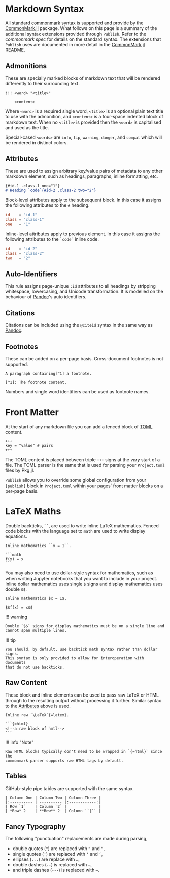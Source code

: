 # Markdown Syntax

All standard [commonmark][] syntax is supported and provide by the
[CommonMark.jl] package. What follows on this page is a summary of the
additional syntax extensions provided through `Publish`. Refer to the
*commonmark spec* for details on the standard syntax. The extensions that
`Publish` uses are documented in more detail in the [CommonMark.jl][]
README.

[commonmark]: https://commonmark.org/
[CommonMark.jl]: https://www.github.com/MichaelHatherly/CommonMark.jl

## Admonitions

These are specially marked blocks of markdown text that will be rendered
differently to their surrounding text.

```plaintext
!!! <word> "<title>"

    <content>
```

Where `<word>` is a required single word, `<title>` is an optional plain text
title to use with the admonition, and `<content>` is a four-space indented
block of markdown text. When no `<title>` is provided then the `<word>` is
capitalised and used as the title.

Special-cased `<words>` are `info`, `tip`, `warning`, `danger`, and `compat`
which will be rendered in distinct colors.

## Attributes

These are used to assign arbitrary key/value pairs of metadata to any other
markdown element, such as headings, paragraphs, inline formatting, etc.

```markdown
{#id-1 .class-1 one="1"}
# Heading `code`{#id-2 .class-2 two="2"}
```

Block-level attributes apply to the subsequent block. In this case it assigns
the following attributes to the `#` heading.

```toml
id    = "id-1"
class = "class-1"
one   = "1"
```

Inline-level attributes apply to previous element. In this case it assigns the
following attributes to the ``` `code` ``` inline code.

```toml
id    = "id-2"
class = "class-2"
two   = "2"
```

## Auto-Identifiers

This rule assigns page-unique `:id` attributes to all headings by stripping
whitespace, lowercasing, and Unicode transformation. It is modelled on the
behaviour of [Pandoc][]'s auto identifiers.

[Pandoc]: https://pandoc.org

## Citations

Citations can be included using the `@citeid` syntax in the same way as [Pandoc][].

## Footnotes

These can be added on a per-page basis. Cross-document footnotes is not supported.

```plaintext
A paragraph containing[^1] a footnote.

[^1]: The footnote content.
```

Numbers and single word identifiers can be used as footnote names.

# Front Matter

At the start of any markdown file you can add a fenced block of [TOML][] content.

```plaintext
+++
key = "value" # pairs
+++
```

The TOML content is placed between triple `+++` signs at the *very* start of a
file. The TOML parser is the same that is used for parsing your `Project.toml`
files by Pkg.jl.

`Publish` allows you to override some global configuration from your
`[publish]` block in `Project.toml` within your pages' front matter blocks on a
per-page basis.

[TOML]: https://github.com/toml-lang/toml

# LaTeX Maths

Double backticks, ` `` `, are used to write inline LaTeX mathematics. Fenced code
blocks with the language set to `math` are used to write display equations.

~~~plaintext
Inline mathematics ``x = 1``.

```math
f(x) = x
```
~~~

You may also need to use dollar-style syntax for mathematics, such as when
writing Jupyter notebooks that you want to include in your project. Inline
dollar mathematics uses single `$` signs and display mathematics uses double
`$$`.

```plaintext
Inline mathematics $x = 1$.

$$f(x) = x$$
```

!!! warning

    Double `$$` signs for display mathematics must be on a single line and
    cannot span multiple lines.

!!! tip

    You should, by default, use backtick math syntax rather than dollar signs.
    This syntax is only provided to allow for interoperation with documents
    that do not use backticks.

## Raw Content

These block and inline elements can be used to pass raw LaTeX or HTML through
to the resulting output without processing it further. Similar syntax to
the [Attributes](#attributes) above is used.

~~~plaintext
Inline raw `\LaTeX`{=latex}.

```{=html}
<!--a raw block of hmtl-->
```
~~~

!!! info "Note"

    Raw HTML blocks typically don't need to be wrapped in `{=html}` since the
    commonmark parser supports raw HTML tags by default.

## Tables

GitHub-style pipe tables are supported with the same syntax.

```plaintext
| Column One | Column Two | Column Three |
|:---------- | ---------- |:------------:|
| Row `1`    | Column `2` |              |
| *Row* 2    | **Row** 2  | Column ``|`` |
```

## Fancy Typography

The following "punctuation" replacements are made during parsing,

  - double quotes (`"`) are replaced with `“` and `”`,
  - single quotes (`'`) are replaced with  `‘` and `’`,
  - ellipses (`...`) are replace with `…`,
  - double dashes (`--`) is replaced with `–`,
  - and triple dashes (`---`) is replaced with `—`.
